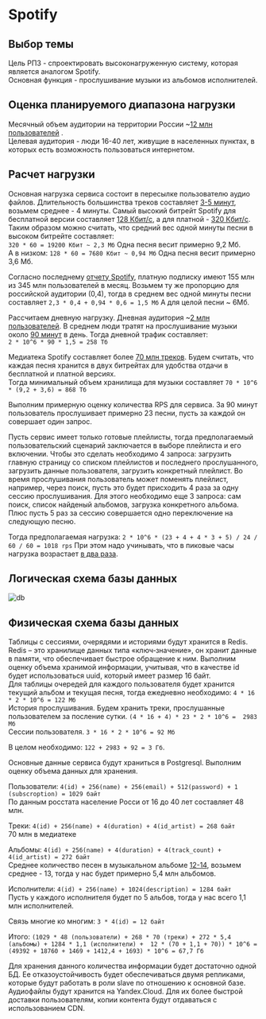 # Spotify

## Выбор темы
Цель РПЗ - спроектировать высоконагруженную систему, которая является аналогом Spotify.  
Основная функция - прослушивание музыки из альбомов исполнителей. 

## Оценка планируемого диапазона нагрузки
Месячный объем аудитории на территории России ~[12 млн пользователей](https://radar.yandex.ru/yandex?month=2020-11) .  
Целевая аудитория - люди 16-40 лет, живущие в населенных пунктах, в которых есть возможность пользоваться интернетом.

## Расчет нагрузки
Основная нагрузка сервиса состоит в пересылке пользователю аудио файлов. 
Длительность большинства треков составляет [3-5 минут](https://www.vox.com/2014/8/18/6003271/why-are-songs-3-minutes-long), 
возьмем среднее - 4 минуты. 
Самый высокий битрейт Spotify для бесплатной версии составляет [128 Кбит/с](https://support.spotify.com/md-ru/article/high-quality-streaming/),
а для платной - [320 Кбит/с](https://support.spotify.com/md-ru/article/high-quality-streaming/).
Таким образом можно считать, что средний вес одной минуты песни в высоком битрейте составляет:  
```320 * 60 = 19200 Кбит ~ 2,3 Мб``` Одна песня весит примерно 9,2 Мб.  
А в низком: ```128 * 60 = 7680 Кбит ~ 0,94 Мб``` Одна песня весит примерно 3,6 Мб. 

Согласно последнему [отчету Spotify](https://www.theverge.com/2021/2/3/22262508/spotify-q4-2020-earnings-subscriber-numbers-users-podcasts-audiobooks),
платную подписку имеют 155 млн из 345 млн пользователей в месяц. 
Возьмем ту же пропорцию для российской аудитории (0,4), тогда в среднем вес одной минуты песни составляет 
``2,3 * 0,4 + 0,94 * 0,6 = 1,5 Мб`` А для целой песни ~ 6Мб.

Рассчитаем дневную нагрузку. Дневная аудитория ~[2 млн пользователей](https://radar.yandex.ru/yandex?month=2020-11).
В среднем люди тратят на прослушивание музыки около [90 минут](https://vc.ru/media/96460-chislo-podpischikov-yandeks-muzyki-vyroslo-v-tri-raza-za-poltora-goda-i-dostiglo-3-mln) в день. 
Тогда дневной трафик составляет:   
```2 * 10^6 * 90 * 1,5 = 258 Tб```

Медиатека Spotify составляет более [70 млн треков](https://newsroom.spotify.com/company-info/).
Будем считать, что каждая песня хранится в двух битрейтах для удобства отдачи 
в бесплатной и платной версиях.  
Тогда минимальный объем хранилища для музыки составляет 
```70 * 10^6 * (9,2 + 3,6) = 868 Тб```

Выполним примерную оценку количества RPS для сервиса. 
За 90 минут пользователь прослушивает примерно 23 песни, пусть за каждой он совершает один запрос. 

Пусть сервис имеет только готовые плейлисты, 
тогда предполагаемый пользовательский сценарий заключается в выборе плейлиста и его включении. 
Чтобы это сделать необходимо 4 запроса: загрузить главную страницу со списком плейлистов и последнего прослушанного, загрузить данные пользователя,
загрузить конкретный плейлист. Во время прослушивания пользователь может поменять плейлист, например, через поиск, 
пусть это будет присходить 4 раза за одну сессию прослушивания.
Для этого необходимо еще 3 запроса: сам поиск, список найденый альбомов, загрузка конкретного альбома. 
Плюс пусть 5 раз за сессию совершается одно переключение на следующую песню.

Тогда предполагаемая нагрузка: 
``2 * 10^6 * (23 + 4 + 4 * 3 + 5) / 24 / 60 / 60 = 1018 rps``
При этом надо учинывать, что в пиковые часы нагрузка возрастает [в два раза](https://habr.com/en/company/dcmiran/blog/496542/). 

## Логическая схема базы данных
![db](./Spotify_db.png)

## Физическая схема базы данных

Таблицы с сессиями, очерядями и историями будут хранится в Redis.  
Redis – это хранилище данных типа «ключ‑значение», он хранит данные в памяти, что обеспечивает быстрое обращение к ним.
Выполним оценку объема хранимой информации, учитывая, что в качестве id будет использоваться uuid, который имеет размер 16 байт.  
Для таблицы очередей для каждого пользователя будет хранится текущий альбом и текущая песня, 
тогда ежедневно необходимо:
``4 * 16 * 2 * 10^6 = 122 Мб``  
История прослушивания. Будем хранить треки, прослушанные пользователем за посление сутки. 
``(4 * 16 + 4) * 23 * 2 * 10^6 =  2983 Мб``  
Сессии пользователя. ``3 * 16 * 2 * 10^6 = 92 Мб``   

В целом необходимо: ``122 + 2983 + 92 = 3 Гб``. 


Основные данные сервиса будут храниться в Postgresql. Выполним оценку объема данных для хранения.  

Пользователи: ``4(id) + 256(name) + 256(email) + 512(password) + 1 (subscroption) = 1029 байт``  
По данным росстата население Росси от 16 до 40 лет составляет 48 млн.    

Треки: ``4(id) + 256(name) + 4(duration) + 4(id_artist) = 268 байт``  
70 млн в медиатеке  

Альбомы: ``4(id) + 256(name) + 4(duration) + 4(track_count) + 4(id_artist) = 272 байт``  
Среднее количество песен в музыкальном альбоме [12-14](https://ru.wikipedia.org/wiki/%D0%9C%D1%83%D0%B7%D1%8B%D0%BA%D0%B0%D0%BB%D1%8C%D0%BD%D1%8B%D0%B9_%D0%B0%D0%BB%D1%8C%D0%B1%D0%BE%D0%BC),
возьмем среднее - 13, тогда у нас будет примерно 5,4 млн альбомов.

Исполнители: ``4(id) + 256(name) + 1024(description) = 1284 байт``  
Пусть у каждого исполнителя будет по 5 альбов, тогда у нас всего 1,1 млн исполнителей.


Связь многие ко многим: ``3 * 4(id) = 12 байт``  

Итого: ``(1029 * 48 (пользователи) + 268 * 70 (треки) + 272 * 5,4 (альбомы) + 1284 * 1,1 (исполнители) + 
12 * (70 + 1,1 + 70)) * 10^6 = (49392 + 18760 + 1469 + 1412,4 + 1693) * 10^6 = 67,7 Гб``

Для хранения данного количества информации будет достаточно одной БД. Ее отказоустойчивость будет обеспечиваться двумя репликами, 
которые будут работать в роли slave по отношению к основной базе.   
Аудиофайлы будут хранится на Yandex.Cloud. Для их более быстрой доставки пользователям, копии контента 
будут отдаваться с использованием CDN. 


